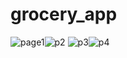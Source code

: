# grocery_app
![page1](https://github.com/user-attachments/assets/981c7306-45af-4241-a54d-0187c06ba2c2)![p2](https://github.com/user-attachments/assets/9918c89f-766e-4403-80dc-e4efed883548)
![p3](https://github.com/user-attachments/assets/fb5a257a-ac14-4d69-a259-658fe474e4b7)![p4](https://github.com/user-attachments/assets/0753fe34-55f1-4734-89e3-ba6f2f673cf3)
